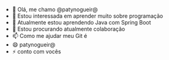- 👋 Olá, me chamo @patynogueir@
- 👀 Estou interessada em aprender muito sobre programação
- 🌱 Atualmente estou aprendendo Java com Spring Boot
- 💞️ Estou procurando atualmente colaboração
- 📫 Como me ajudar meu Git é
- 😄 patynogueir@
- ⚡ conto com vocês

<!---
patynogueira/patynogueira is a ✨ special ✨ repository because its `README.md` (this file) appears on your GitHub profile.
You can click the Preview link to take a look at your changes.
--->
